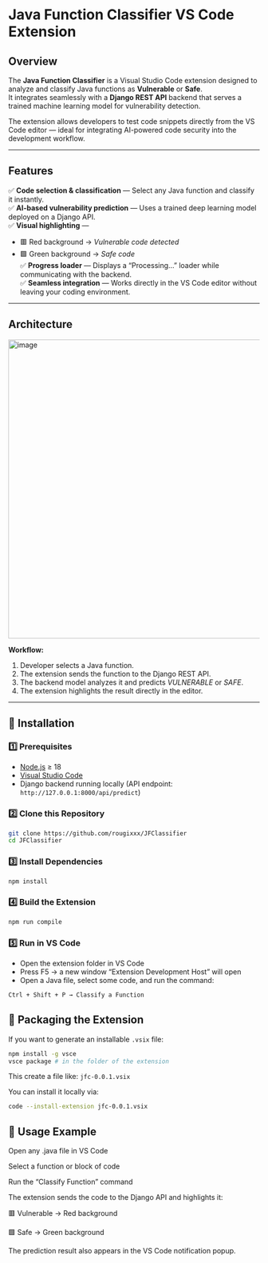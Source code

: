 # Java Function Classifier VS Code Extension

## Overview
The **Java Function Classifier** is a Visual Studio Code extension designed to analyze and classify Java functions as **Vulnerable** or **Safe**.  
It integrates seamlessly with a **Django REST API** backend that serves a trained machine learning model for vulnerability detection.  

The extension allows developers to test code snippets directly from the VS Code editor — ideal for integrating AI-powered code security into the development workflow.

---

## Features
✅ **Code selection & classification** — Select any Java function and classify it instantly.  
✅ **AI-based vulnerability prediction** — Uses a trained deep learning model deployed on a Django API.  
✅ **Visual highlighting** —  
- 🟥 Red background → *Vulnerable code detected*  
- 🟩 Green background → *Safe code*  
✅ **Progress loader** — Displays a “Processing…” loader while communicating with the backend.  
✅ **Seamless integration** — Works directly in the VS Code editor without leaving your coding environment.

---

## Architecture
<img width="894" height="598" alt="image" src="https://github.com/user-attachments/assets/50bfd66e-fb8c-49e3-9213-d77e7c4e14c4" />

**Workflow:**
1. Developer selects a Java function.  
2. The extension sends the function to the Django REST API.  
3. The backend model analyzes it and predicts *VULNERABLE* or *SAFE*.  
4. The extension highlights the result directly in the editor.

---

## 🚀 Installation

### 1️⃣ Prerequisites
- [Node.js](https://nodejs.org/) ≥ 18  
- [Visual Studio Code](https://code.visualstudio.com/)  
- Django backend running locally (API endpoint: `http://127.0.0.1:8000/api/predict`)

### 2️⃣ Clone this Repository
```bash
git clone https://github.com/rougixxx/JFClassifier
cd JFClassifier
```
### 3️⃣ Install Dependencies
```bash
npm install
```
### 4️⃣ Build the Extension
```bash
npm run compile
```
### 5️⃣ Run in VS Code
- Open the extension folder in VS Code
- Press F5 → a new window “Extension Development Host” will open
- Open a Java file, select some code, and run the command:
```bash
Ctrl + Shift + P → Classify a Function
```
## 🧩 Packaging the Extension
If you want to generate an installable `.vsix` file:
```bash
npm install -g vsce
vsce package # in the folder of the extension
```
This create a file like:
`jfc-0.0.1.vsix`

You can install it locally via:
```bash
code --install-extension jfc-0.0.1.vsix 
```
## 🧰 Usage Example

Open any .java file in VS Code

Select a function or block of code

Run the “Classify Function” command

The extension sends the code to the Django API and highlights it:

🟥 Vulnerable → Red background

🟩 Safe → Green background

The prediction result also appears in the VS Code notification popup.
